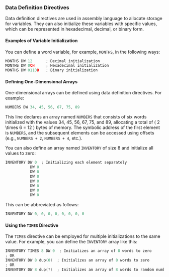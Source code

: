 ### Data Definition Directives

Data definition directives are used in assembly language to allocate storage for variables. They can also initialize these variables with specific values, which can be represented in hexadecimal, decimal, or binary form.

#### Examples of Variable Initialization

You can define a word variable, for example, `MONTHS`, in the following ways:

```c
MONTHS DW 12      ; Decimal initialization
MONTHS DW 0CH     ; Hexadecimal initialization
MONTHS DW 0110B   ; Binary initialization
```

#### Defining One-Dimensional Arrays

One-dimensional arrays can be defined using data definition directives. For example:

```c
NUMBERS DW 34, 45, 56, 67, 75, 89
```

This line declares an array named `NUMBERS` that consists of six words initialized with the values 34, 45, 56, 67, 75, and 89, allocating a total of \( 2 \times 6 = 12 \) bytes of memory. The symbolic address of the first element is `NUMBERS`, and the subsequent elements can be accessed using offsets (e.g., `NUMBERS + 2`, `NUMBERS + 4`, etc.).

You can also define an array named `INVENTORY` of size 8 and initialize all values to zero:

```c
INVENTORY DW 0  ; Initializing each element separately
           DW 0
           DW 0
           DW 0
           DW 0
           DW 0
           DW 0
           DW 0
```

This can be abbreviated as follows:

```c
INVENTORY DW 0, 0, 0, 0, 0, 0, 0, 0
```

#### Using the `TIMES` Directive

The `TIMES` directive can be employed for multiple initializations to the same value. For example, you can define the `INVENTORY` array like this:

```c
INVENTORY TIMES 8 DW 0  ; Initializes an array of 8 words to zero
; OR
INVENTORY DW 8 dup(0)  ; Initializes an array of 8 words to zero
; OR
INVENTORY DW 8 dup(?)  ; Initializes an array of 8 words to random numbers
```


